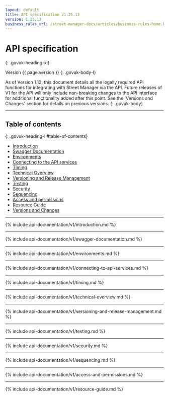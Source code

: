 ```yaml
---
layout: default
title: API specification V1.25.13
version: 1.25.13
business_rules_url: /street-manager-docs/articles/business-rules-home.html
---
```

# API specification
{: .govuk-heading-xl}

Version {{ page.version }}
{: .govuk-body-l}

As of Version 1.12, this document details all the legally required API functions for integrating with Street Manager via the API. Future releases of V1 for the API will only include non-breaking changes to the API interface for additional functionality added after this point. See the 'Versions and Changes' section for details on previous versions.
{: .govuk-body}

<hr class="govuk-section-break govuk-section-break--xl govuk-section-break--visible">

## Table of contents
{: .govuk-heading-l #table-of-contents}

<ul class="govuk-list govuk-list--number">
  <li><a class="govuk-link" href="#introduction">Introduction</a></li>
  <li><a class="govuk-link" href="#swagger-documentation">Swagger Documentation</a></li>
  <li><a class="govuk-link" href="#environments">Environments</a></li>
  <li><a class="govuk-link" href="#connecting">Connecting to the API services</a></li>
  <li><a class="govuk-link" href="#timing">Timing</a></li>
  <li><a class="govuk-link" href="#technical-overview">Technical Overview</a></li>
  <li><a class="govuk-link" href="#versioningandreleasemanagement">Versioning and Release Management</a></li>
  <li><a class="govuk-link" href="#testing">Testing</a></li>
  <li><a class="govuk-link" href="#security">Security</a></li>
  <li><a class="govuk-link" href="#sequencing">Sequencing</a></li>
  <li><a class="govuk-link" href="#access-and-permissions">Access and permissions</a></li>
  <li><a class="govuk-link" href="#resource-guide">Resource Guide</a></li>
  <li><a class="govuk-link" href="{{ site.baseurl }}/api-documentation/versions-and-changes/v1/changelog#v#{{ page.version | replace: '.', '-' }}">Versions and Changes</a></li>
</ul>

<hr class="govuk-section-break govuk-section-break--xl govuk-section-break--visible">

{% include api-documentation/v1/introduction.md %}

<hr class="govuk-section-break govuk-section-break--xl govuk-section-break--visible">

{% include api-documentation/v1/swagger-documentation.md %}

<hr class="govuk-section-break govuk-section-break--xl govuk-section-break--visible">

{% include api-documentation/v1/environments.md %}

<hr class="govuk-section-break govuk-section-break--xl govuk-section-break--visible">

{% include api-documentation/v1/connecting-to-api-services.md %}

<hr class="govuk-section-break govuk-section-break--xl govuk-section-break--visible">

{% include api-documentation/v1/timing.md %}

<hr class="govuk-section-break govuk-section-break--xl govuk-section-break--visible">

{% include api-documentation/v1/technical-overview.md %}

<hr class="govuk-section-break govuk-section-break--xl govuk-section-break--visible">

{% include api-documentation/v1/versioning-and-release-management.md %}

<hr class="govuk-section-break govuk-section-break--xl govuk-section-break--visible">

{% include api-documentation/v1/testing.md %}

<hr class="govuk-section-break govuk-section-break--xl govuk-section-break--visible">

{% include api-documentation/v1/security.md %}

<hr class="govuk-section-break govuk-section-break--xl govuk-section-break--visible">

{% include api-documentation/v1/sequencing.md %}

<hr class="govuk-section-break govuk-section-break--xl govuk-section-break--visible">

{% include api-documentation/v1/access-and-permissions.md %}

<hr class="govuk-section-break govuk-section-break--xl govuk-section-break--visible">

{% include api-documentation/v1/resource-guide.md %}

